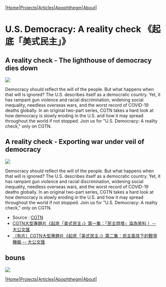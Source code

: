 |[Home](/README.md)|[Projects](/projects.md)|[Articles](/articles.md)|[Apophthegm](/apophthegm.md)|[About](/about.md)|

# U.S. Democracy: A reality check  《起底「美式民主」》

## A reality check - The lighthouse of democracy dies down

[![](https://img.youtube.com/vi/aoxY3LPWNCo/0.jpg)](https://www.youtube.com/watch?v=aoxY3LPWNCo "A reality check - The lighthouse of democracy dies down")  

Democracy should reflect the will of the people. But what happens when that will is ignored? The U.S. describes itself as a democratic country. Yet, it has rampant gun violence and racial discrimination, widening social inequality, needless overseas wars, and the worst record of COVID-19 deaths globally. In an original two-part series, CGTN takes a hard look at how democracy is slowly eroding in the U.S. and how it may spread throughout the world if not stopped. Join us for "U.S. Democracy: A reality check," only on CGTN.  

## A reality check - Exporting war under veil of democracy

[![](https://img.youtube.com/vi/AWKWoIzeMfE/0.jpg)](https://www.youtube.com/watch?v=AWKWoIzeMfE "A reality check - Exporting war under veil of democracy")  

Democracy should reflect the will of the people. But what happens when that will is ignored? The U.S. describes itself as a democratic country. Yet, it has rampant gun violence and racial discrimination, widening social inequality, needless overseas wars, and the worst record of COVID-19 deaths globally. In an original two-part series, CGTN takes a hard look at how democracy is slowly eroding in the U.S. and how it may spread throughout the world if not stopped. Join us for "U.S. Democracy: A reality check," only on CGTN.  

- Source : [CGTN](https://www.youtube.com/c/cgtn/videos)  
- [CGTN大型專題片《起底「美式民主」》第一集：「民主燈塔」淪為笑料！ -- 大公文匯](https://www.tkww.hk/a/202112/10/AP61b2d05de4b07ec0fc4190e7.html)  
- [（有片）CGTN大型專題片《起底「美式民主」》第二集：民主面具下的戰爭機器 -- 大公文匯](https://www.tkww.hk/a/202112/11/AP61b4549de4b07ec0fc42038f.html)  

## bouns

[![](https://img.youtube.com/vi/ID4u8E2ubUs/0.jpg)](https://www.youtube.com/watch?v=ID4u8E2ubUs "美式民主」U.S. Democracy")  

|[Home](/README.md)|[Projects](/projects.md)|[Articles](/articles.md)|[Apophthegm](/apophthegm.md)|[About](/about.md)|
